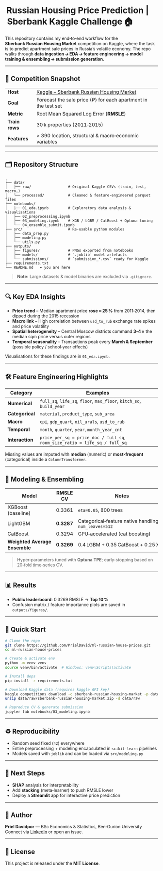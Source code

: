 
#  Russian Housing Price Prediction | Sberbank Kaggle Challenge 🏠

This repository contains my end‑to‑end workflow for the **Sberbank Russian Housing Market** competition on Kaggle, where the task is to predict apartment sale prices in Russia’s volatile economy. The repo walks through **data ingestion → EDA → feature engineering → model training & ensembling → submission generation**.

---

## 📑 Competition Snapshot
| | |
|---|---|
| **Host** | [Kaggle – Sberbank Russian Housing Market](https://www.kaggle.com/competitions/sberbank-russian-housing-market) |
| **Goal** | Forecast the sale price (₽) for each apartment in the test set |
| **Metric** | Root Mean Squared Log Error (**RMSLE**) |
| **Train rows** | 30 k properties (2011‑2015) |
| **Features** | > 390 location, structural & macro‑economic variables |

---

## 🗂️ Repository Structure
```text
.
├── data/
│   ├── raw/                 # Original Kaggle CSVs (train, test, macro…)
│   └── processed/           # Cleaned & feature‑engineered parquet files
├── notebooks/
│   ├── 01_eda.ipynb         # Exploratory data analysis & visualisations
│   ├── 02_preprocessing.ipynb
│   ├── 03_modeling.ipynb    # XGB / LGBM / CatBoost + Optuna tuning
│   └── 04_ensemble_submit.ipynb
├── src/                     # Re‑usable python modules
│   ├── data_prep.py
│   ├── modeling.py
│   └── utils.py
├── outputs/
│   ├── figures/             # PNGs exported from notebooks
│   ├── models/              # `.joblib` model artefacts
│   └── submissions/         # `submission_*.csv` ready for Kaggle
├── requirements.txt
└── README.md   ← you are here
```
> **Note:** Large datasets & model binaries are excluded via `.gitignore`.

---

## 🔍 Key EDA Insights
* **Price trend** – Median apartment price **rose ≈ 25 %** from 2011‑2014, then dipped during the 2015 recession  
* **Macro link** – High correlation between `usd_to_rub` exchange rate spikes and price volatility  
* **Spatial heterogeneity** – Central Moscow districts command **3‑4 ×** the median sqm price versus outer regions  
* **Temporal seasonality** – Transactions peak every **March & September** (possible policy / school‑year effects)  

Visualisations for these findings are in `01_eda.ipynb`.

---

## 🛠️ Feature Engineering Highlights
| Category | Examples |
|----------|----------|
| **Numerical** | `full_sq`, `life_sq`, `floor`, `max_floor`, `kitch_sq`, `build_year` |
| **Categorical** | `material`, `product_type`, `sub_area` |
| **Macro** | `cpi`, `gdp_quart`, `oil_urals`, `usd_to_rub` |
| **Temporal** | `month`, `quarter`, `year`, `month_year_cnt` |
| **Interaction** | `price_per_sq = price_doc / full_sq`, `room_size_ratio = life_sq / full_sq` |

Missing values are imputed with **median** (numeric) or **most‑frequent** (categorical) inside a `ColumnTransformer`.

---

## 🤖 Modeling & Ensembling
| Model | RMSLE CV | Notes |
|-------|----------|-------|
| XGBoost (baseline) | 0.3361 | `eta=0.05`, 800 trees |
| LightGBM | **0.3287** | Categorical‑feature native handling, `num_leaves=512` |
| CatBoost | 0.3294 | GPU‑accelerated (cat boosting) |
| **Weighted Average Ensemble** | **0.3269** | 0.4 LGBM + 0.35 CatBoost + 0.25 XGB |

> Hyper‑parameters tuned with **Optuna TPE**; early‑stopping based on 20‑fold time‑series CV.

---

## 📊 Results
* **Public leaderboard**: 0.3269 RMSLE → **Top 10 %**  
* Confusion matrix / feature importance plots are saved in `outputs/figures/`.

---

## 🚀 Quick Start
```bash
# Clone the repo
git clone https://github.com/PrielDavid/ml-russian-house-prices.git
cd ml-russian-house-prices

# Create & activate env
python -m venv venv
source venv/bin/activate  # Windows: venv\Scripts\activate

# Install deps
pip install -r requirements.txt

# Download Kaggle data (requires kaggle API key)
kaggle competitions download -c sberbank-russian-housing-market -p data/raw
unzip data/raw/sberbank-russian-housing-market.zip -d data/raw

# Reproduce CV & generate submission
jupyter lab notebooks/03_modeling.ipynb
```

---

## ♻️ Reproducibility
* Random seed fixed (`42`) everywhere  
* Entire preprocessing + modeling encapsulated in `scikit‑learn` pipelines  
* Models saved with `joblib` and can be loaded via `src/modeling.py`  

---

## 🔮 Next Steps
* **SHAP** analysis for interpretability  
* Add **stacking** (meta‑learner) to push RMSLE lower  
* Deploy a **Streamlit** app for interactive price prediction  

---

## 👤 Author
**Priel Davidpor** — BSc Economics & Statistics, Ben‑Gurion University  
Connect via [LinkedIn](https://www.linkedin.com/in/priel-davidpor/) or open an issue.

---

## 📄 License
This project is released under the **MIT License**.
